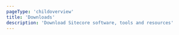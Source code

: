 ```yaml
---
pageType: 'childoverview'
title: 'Downloads'
description: 'Download Sitecore software, tools and resources'
---
```

